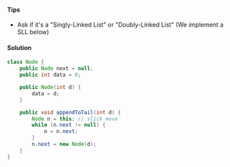 #### Tips

- Ask if it's a "Singly-Linked List" or "Doubly-Linked List" (We implement a SLL below)

#### Solution

```java
class Node {
    public Node next = null;
    public int data = 0;

    public Node(int d) {
        data = d;
    }

    public void appendToTail(int d) {
        Node n = this; // slick move
        while (n.next != null) {
            n = n.next;
        }
        n.next = new Node(d);
    }
}
```
